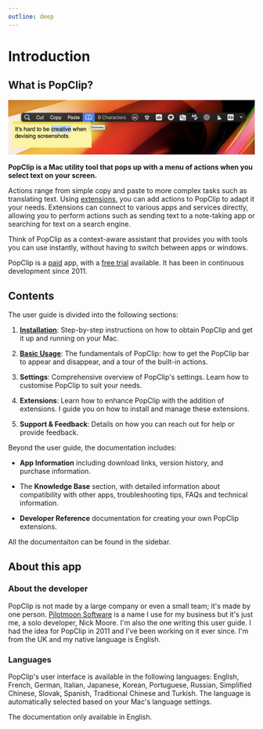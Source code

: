 ```yaml
---
outline: deep
---
```


# Introduction

## What is PopClip?

![PopClip screenshot](./shot-general-4.png "Screenshot of PopClip")

**PopClip is a Mac utility tool that pops up with a menu of actions when you select text on your screen.**

Actions range from simple copy and paste to more complex tasks such as translating text. Using [extensions](/extensions/), you can add actions to PopClip to adapt it your needs. Extensions can connect to various apps and services directly, allowing you to perform actions such as sending text to a note-taking app or searching for text on a search engine.

Think of PopClip as a context-aware assistant that provides you with tools you can use instantly, without having to switch between apps or windows.

PopClip is a [paid](/buy) app, with a [free trial](/download) available. It has been in continuous development since 2011.

## **Contents**

The user guide is divided into the following sections:

1. [**Installation**](installation): Step-by-step instructions on how to obtain PopClip and get it up and running on your Mac.

2. [**Basic Usage**](basic-usage): The fundamentals of PopClip: how to get the PopClip bar to appear and disappear, and a tour of the built-in actions.

3. **Settings**: Comprehensive overview of PopClip's settings. Learn how to customise PopClip to suit your needs.

4. **Extensions**: Learn how to enhance PopClip with the addition of extensions. I guide you on how to install and manage these extensions.

5. **Support & Feedback**: Details on how you can reach out for help or provide feedback.


Beyond the user guide, the documentation includes:

* **App Information** including download links, version history, and purchase information.

* The **Knowledge Base** section, with detailed information about compatibility with other apps, troubleshooting tips, FAQs and technical information.

* **Developer Reference** documentation for creating your own PopClip extensions.
  
All the documentaiton can be found in the sidebar.

 <!-- **Troubleshooting & FAQs**: Solutions to common problems you might face while using PopClip, as well as answers to frequently asked questions. -->

## About this app

### About the developer

PopClip is not made by a large company or even a small team; it's made by one person. [Pilotmoon Software](https://pilotmoon.com/about/) is a name I use for my business but it's just me, a solo developer, Nick Moore. I'm also the one writing this user guide. I had the idea for PopClip in 2011 and I've been working on it ever since. I'm from the UK and my native language is English.

### Languages

PopClip's user interface is available in the following languages: English, French, German, Italian, Japanese, Korean, Portuguese, Russian, Simplified Chinese, Slovak, Spanish, Traditional Chinese and Turkish. The language is automatically selected based on your Mac's language settings.

The documentation only available in English.
